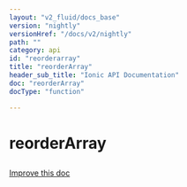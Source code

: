 ```yaml
---
layout: "v2_fluid/docs_base"
version: "nightly"
versionHref: "/docs/v2/nightly"
path: ""
category: api
id: "reorderarray"
title: "reorderArray"
header_sub_title: "Ionic API Documentation"
doc: "reorderArray"
docType: "function"

---
```










<h1 class="api-title">
<a class="anchor" name="reorder-array" href="#reorder-array"></a>

reorderArray





</h1>

<a class="improve-v2-docs" href="http://github.com/driftyco/ionic/edit/master//src/util/util.ts#L145">
Improve this doc
</a>










<!-- @usage tag -->


<!-- @property tags -->



<!-- instance methods on the class -->




<!-- related link --><!-- end content block -->


<!-- end body block -->

